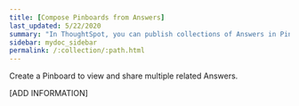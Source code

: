 ```yaml
---
title: [Compose Pinboards from Answers]
last_updated: 5/22/2020
summary: "In ThoughtSpot, you can publish collections of Answers in Pinboards."
sidebar: mydoc_sidebar
permalink: /:collection/:path.html
---
```


Create a Pinboard to view and share multiple related Answers.

[ADD INFORMATION]
